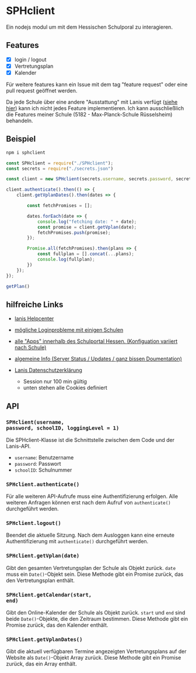 # SPHclient

Ein nodejs modul um mit dem Hessischen Schulporal zu interagieren.

## Features

- [x] login / logout
- [x] Vertretungsplan
- [x] Kalender

Für weitere features kann ein Issue mit dem tag "feature request" oder eine pull request geöffnet werden.

Da jede Schule über eine andere "Ausstattung" mit Lanis verfügt (<a href="https://info.schulportal.hessen.de/das-sph/sph-ueberblick/sph-lernsys/">siehe hier</a>) kann ich nicht jedes Feature implementieren. Ich kann ausschließlich die Features meiner Schule (5182 - Max-Planck-Schule Rüsselsheim) behandeln.

## Beispiel

```bash
npm i sphclient
```

```javascript
const SPHclient = require("./SPHclient");
const secrets = require("./secrets.json")

const client = new SPHclient(secrets.username, secrets.password, secrets.schoolid);

client.authenticate().then(() => {
    client.getVplanDates().then(dates => {

        const fetchPromises = [];

        dates.forEach(date => {
            console.log("fetching date: " + date);
            const promise = client.getVplan(date);
            fetchPromises.push(promise);
        });

        Promise.all(fetchPromises).then(plans => {
            const fullplan = [].concat(...plans);
            console.log(fullplan);
        })
    });
});

getPlan()
```

## hilfreiche Links

- <a href="https://support.schulportal.hessen.de/knowledgebase.php">lanis Helpcenter</a>

- <a href="https://support.schulportal.hessen.de/knowledgebase.php?article=1087">mögliche Loginprobleme mit einigen Schulen</a>

- <a href="https://info.schulportal.hessen.de/das-sph/sph-ueberblick/sph-lernsys/"> alle "Apps" innerhalb des Schulportal Hessen. (Konfiguation variiert nach Schule)</a>

- <a href="https://info.schulportal.hessen.de/">algemeine Info (Server Status / Updates / ganz bissen Doumentation)</a>

- <a href="https://info.schulportal.hessen.de/datenschutzerklaerung">Lanis Datenschutzerklärung</a>
  - Session nur 100 min gültig
  - unten stehen alle Cookies definiert
## API

### <code>SPHclient(username, password, schoolID, loggingLevel = 1)</code>

Die SPHclient-Klasse ist die Schnittstelle zwischen dem Code und der Lanis-API.

- `username`: Benutzername
- `password`: Passwort
- `schoolID`: Schulnummer

### <code>SPHclient.authenticate()</code>

Für alle weiteren API-Aufrufe muss eine Authentifizierung erfolgen. Alle weiteren Anfragen können erst nach dem Aufruf von `authenticate()` durchgeführt werden.

### <code>SPHclient.logout()</code>

Beendet die aktuelle Sitzung. Nach dem Ausloggen kann eine erneute Authentifizierung mit `authenticate()` durchgeführt werden.

### <code>SPHclient.getVplan(date)</code>

Gibt den gesamten Vertretungsplan der Schule als Objekt zurück. `date` muss ein `Date()`-Objekt sein. Diese Methode gibt ein Promise zurück, das den Vertretungsplan enthält.

### <code>SPHclient.getCalendar(start, end)</code>

Gibt den Online-Kalender der Schule als Objekt zurück. `start` und `end` sind beide `Date()`-Objekte, die den Zeitraum bestimmen. Diese Methode gibt ein Promise zurück, das den Kalender enthält.

### <code>SPHclient.getVplanDates()</code>

Gibt die aktuell verfügbaren Termine angezeigten Vertretungsplans auf der Website als `Date()`-Objekt Array zurück. Diese Methode gibt ein Promise zurück, das ein Array enthält.

